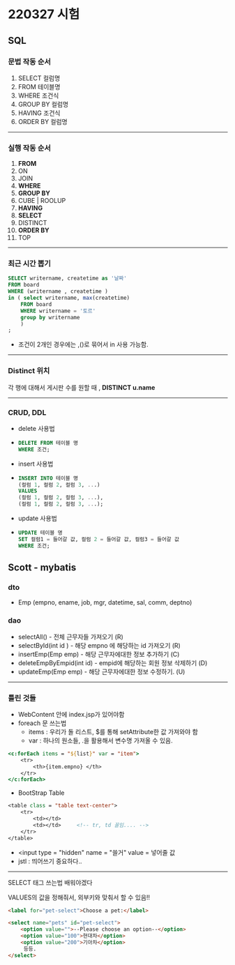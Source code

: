 # 220327 시험

## SQL

### 문법 작동 순서

1. SELECT 컬럼명
2. FROM 테이블명
3. WHERE 조건식
4. GROUP BY 컬럼명
5. HAVING 조건식
6. ORDER BY 컬럼명

---

### 실행 작동 순서

1. **FROM**
2. ON
3. JOIN
4. **WHERE**
5. **GROUP BY**
6. CUBE | ROOLUP
7. **HAVING**
8. **SELECT**
9. DISTINCT
10. **ORDER BY**
11. TOP

---

### 최근 시간 뽑기

~~~ sql
SELECT writername, createtime as '날짜'  
FROM board 
WHERE (writername , createtime )
in ( select writername, max(createtime)
	FROM board
    WHERE writername = '토르'
    group by writername
    )
;
~~~

- 조건이 2개인 경우에는 ,()로 묶어서 in 사용 가능함.

---

### Distinct 위치

각 행에 대해서 게시판 수를 원할 때 , **DISTINCT u.name**

---

### CRUD, DDL

- delete 사용법

- ~~~ sql
  DELETE FROM 테이블 명
  WHERE 조건;
  ~~~

- insert 사용법

- ~~~sql
  INSERT INTO 테이블 명
  (컬럼 1, 컬럼 2, 컬럼 3, ...)
  VALUES
  (컬럼 1, 컬럼 2, 컬럼 3, ...), 
  (컬럼 1, 컬럼 2, 컬럼 3, ...);
  ~~~

- update 사용법

- ~~~ sql
  UPDATE 테이블 명
  SET 컬럼1 = 들어갈 값, 컬럼 2 = 들어갈 값, 컬럼3 = 들어갈 값
  WHERE 조건;
  ~~~

## Scott - mybatis

### dto

- Emp (empno, ename, job, mgr, datetime, sal, comm, deptno)

### dao

- selectAll() -  전체 근무자들 가져오기 (R)
- selectById(int id ) - 해당 empno 에 해당하는 id 가져오기 (R)
- insertEmp(Emp emp) - 해당 근무자에대한 정보 추가하기 (C)
- deleteEmpByEmpid(int id) -  empid에 해당하는 회원 정보 삭제하기 (D)
- updateEmp(Emp emp) - 해당 근무자에대한 정보 수정하기. (U)

---

### 틀린 것들

- WebContent 안에 index.jsp가 있어야함
- foreach 문 쓰는법
  - items : 우리가 돌 리스트,  $를 통해 setAttribute한 값 가져와야 함
  - var : 하나의 원소들, .을 활용해서 변수명 가져올 수 있음.

~~~ jsp
<c:forEach items = "${list}" var = "item">
    <tr>
        <th>{item.empno} </th>
    </tr>
</c:forEach>
~~~

- BootStrap Table

~~~ jsp
<table class = "table text-center">
    <tr>
        <td></td>
        <td></td>     <!-- tr, td 꼴임.... -->
    </tr>
</table>
~~~

- <input type = "hidden" name = "쓸거" value = 넣어줄 값
- jstl : 띄어쓰기 중요하다..

---

SELECT 태그 쓰는법 배워야겠다

VALUES의 값을 정해줘서, 외부키와 맞춰서 할 수 있음!!

~~~html
<label for="pet-select">Choose a pet:</label>

<select name="pets" id="pet-select">
    <option value="">--Please choose an option--</option>
    <option value="100">현대차</option>
    <option value="200">기아차</option>
     등등.
</select>
~~~

